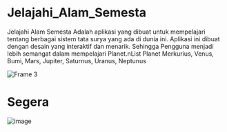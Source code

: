 # Jelajahi_Alam_Semesta
Jelajahi Alam Semesta Adalah aplikasi yang dibuat untuk mempelajari tentang berbagai sistem tata surya yang ada di dunia ini. Aplikasi ini dibuat dengan desain yang interaktif dan menarik. Sehingga Pengguna menjadi lebih semangat dalam mempelajari Planet.nList Planet Merkurius, Venus, Bumi, Mars, Jupiter, Saturnus, Uranus, Neptunus

![Frame 3](https://user-images.githubusercontent.com/44396891/110418023-476c6500-80c9-11eb-8fcf-6f75507746bd.png)

# Segera
![image](https://user-images.githubusercontent.com/44396891/110418337-fa3cc300-80c9-11eb-89ce-c73697afe194.png)
